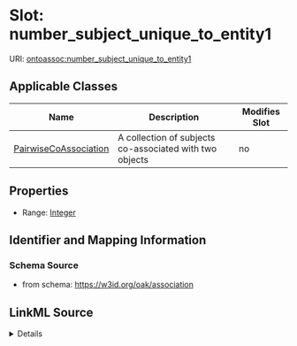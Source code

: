 # Slot: number_subject_unique_to_entity1

URI: [ontoassoc:number_subject_unique_to_entity1](https://w3id.org/oak/association/number_subject_unique_to_entity1)



<!-- no inheritance hierarchy -->




## Applicable Classes

| Name | Description | Modifies Slot |
| --- | --- | --- |
[PairwiseCoAssociation](PairwiseCoAssociation.md) | A collection of subjects co-associated with two objects |  no  |







## Properties

* Range: [Integer](Integer.md)





## Identifier and Mapping Information







### Schema Source


* from schema: https://w3id.org/oak/association




## LinkML Source

<details>
```yaml
name: number_subject_unique_to_entity1
from_schema: https://w3id.org/oak/association
rank: 1000
alias: number_subject_unique_to_entity1
domain_of:
- PairwiseCoAssociation
range: integer

```
</details>